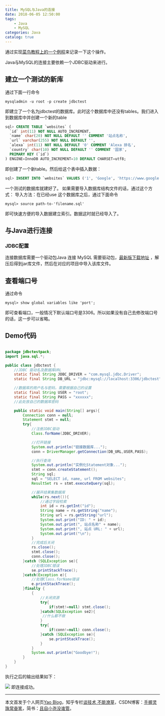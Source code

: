 ```yaml
---
title: MySQL与Java的连接
date: 2018-06-05 12:50:00
tags:
    - Java
    - MySQL
categories: Java
catalog: true
---
```


通过实现[菜鸟教程上的一个例程](http://www.runoob.com/java/java-mysql-connect.html)来记录一下这个操作。

Java与MySQL的连接主要依赖一个JDBC驱动来进行。
## 建立一个测试的新库

通过下面一行命令

```
mysqladmin -u root -p create jdbctest
```

即建立了一个名为jdbctest的数据库。此时这个数据库中还没有tables。我们进入到数据库中并创建一个新的table

```sql
sql> CREATE TABLE `websites` (
  `id` int(11) NOT NULL AUTO_INCREMENT,
  `name` char(20) NOT NULL DEFAULT '' COMMENT '站点名称',
  `url` varchar(255) NOT NULL DEFAULT '',
  `alexa` int(11) NOT NULL DEFAULT '0' COMMENT 'Alexa 排名',
  `country` char(10) NOT NULL DEFAULT '' COMMENT '国家',
  PRIMARY KEY (`id`)
) ENGINE=InnoDB AUTO_INCREMENT=10 DEFAULT CHARSET=utf8;
```

即创建了一个新table。然后给这个表中插入数据：

```sql
sql> INSERT INTO `websites` VALUES ('1', 'Google', 'https://www.google.cm/', '1', 'USA'), ('2', '淘宝', 'https://www.taobao.com/', '13', 'CN'), ('3', '菜鸟教程', 'http://www.runoob.com', '5892', ''), ('4', '微博', 'http://weibo.com/', '20', 'CN'), ('5', 'Facebook', 'https://www.facebook.com/', '3', 'USA');

```
一个测试的数据库就建好了。
如果需要导入数据库结构文件的话，通过这个方式：
导入方法：在已经use 这个数据库之后，通过下面命令


```
mysql> source path-to-'filename.sql'
```

即可快速方便的导入数据建立索引。数据这时就已经导入了。

## 与Java进行连接
### JDBC配置
连接数据库需要一个驱动包Java 连接 MySQL 需要驱动包，[最新版下载地址](http://dev.mysql.com/downloads/connector/j/) ，解压后得到jar库文件，然后在对应的项目中导入该库文件。

## 查看端口号
通过命令

```
mysql> show global variables like 'port';
```
即可查看端口，一般情况下默认端口号是3306。所以如果没有自己去修改端口号的话，这一步可以省略。

## Demo代码

```java

package jdbctestpack;
import java.sql.*;

public class jdbctest {
    //JDBC 驱动名及数据库URL
    static final String JDBC_DRIVER = "com.mysql.jdbc.Driver";
    static final String DB_URL = "jdbc:mysql://localhost:3306/jdbctest";

    //数据库的用户名与密码，需要根据自己的设置
    static final String USER = "root";
    static final String PASS = "xxxxxx";
    //此处放自己的数据库密码

    public static void main(String[] args){
        Connection conn = null;
        Statement stmt = null;
        try{
            //注册JDBC驱动
            Class.forName(JDBC_DRIVER);

            //打开链接
            System.out.println("链接数据库...");
            conn = DriverManager.getConnection(DB_URL,USER,PASS);

            //执行查询
            System.out.println("实例化Statement对象...");
            stmt = conn.createStatement();
            String sql;
            sql = "SELECT id, name, url FROM websites";
            ResultSet rs = stmt.executeQuery(sql);

            //展开结果集数据库
            while(rs.next()){
                //通过字段检索
                int id = rs.getInt("id");
                String name = rs.getString("name");
                String url = rs.getString("url");
                System.out.print("ID: " + id);
                System.out.print(", 站点名称" + name);
                System.out.print(", 站点 URL: " + url);
                System.out.print("\n");
            }
            //完成后关闭
            rs.close();
            stmt.close();
            conn.close();
        }catch (SQLException se){
            //处理JDBC错误
            se.printStackTrace();
        }catch(Exception e){
            //处理Class.forName错误
            e.printStackTrace();
        }finally {
            {
                //关闭资源
                try{
                    if(stmt!=null) stmt.close();
                }catch(SQLException se2){
                 //什么都不做
                }
                try{
                    if(conn!=null) conn.close();
                }catch (SQLException se){
                    se.printStackTrace();
                }
            }
            System.out.println("Goodbye!");
        }
    }
}

```

执行之后的输出结果如下：

![](http://p6atp7tts.bkt.clouddn.com/15281687764370.jpg)
即连接成功。

***
本文首发于个人网页[Yao Blog](http://liyaolife.com)，知乎专栏[谈技术 不能潦草](https://zhuanlan.zhihu.com/c_175317330)，CSDN博客：[手握灵珠常奋笔](https://blog.csdn.net/GeneralLi95)，简书：[且自小尧没谁管](https://www.jianshu.com/u/2ad44a001d34)。
